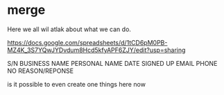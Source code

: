 # merge

Here we all wil atlak about what we can do.

https://docs.google.com/spreadsheets/d/1tCD6pM0PB-MZ4K_3S7YQwJYDvdum8Hcd5kfyAPF6ZJY/edit?usp=sharing


S/N	BUSINESS NAME	PERSONAL NAME	DATE SIGNED UP	EMAIL	PHONE NO	REASON/REPONSE

is it possible to even create one things here now
